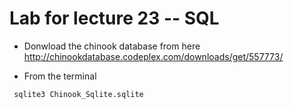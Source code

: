# Lab for lecture 23 -- SQL

* Donwload the chinook database from here <br>
http://chinookdatabase.codeplex.com/downloads/get/557773/

* From the terminal
```
 sqlite3 Chinook_Sqlite.sqlite
```
